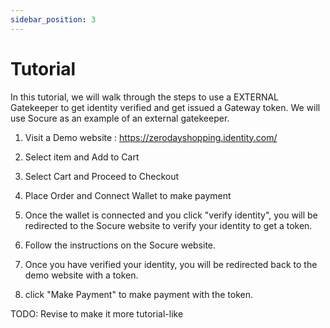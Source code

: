 ```yaml
---
sidebar_position: 3
---
```


# Tutorial

In this tutorial, we will walk through the steps to use a EXTERNAL Gatekeeper to get identity verified and get issued a Gateway token. We will use Socure as an example of an external gatekeeper.

1. Visit a Demo website : https://zerodayshopping.identity.com/

2. Select item and Add to Cart

3. Select Cart and Proceed to Checkout

4. Place Order and Connect Wallet to make payment

5. Once the wallet is connected and you click "verify identity", you will be redirected to the Socure website to verify your identity to get a token. 

6. Follow the instructions on the Socure website.  

7. Once you have verified your identity, you will be redirected back to the demo website with a token.

8. click "Make Payment" to make payment with the token.

TODO: Revise to make it more tutorial-like

